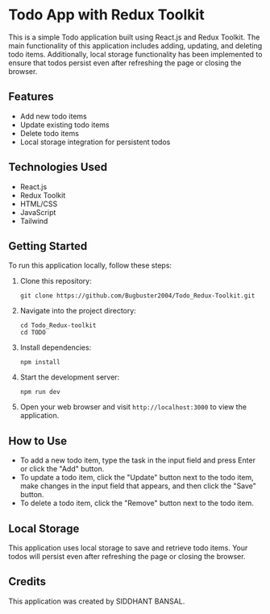 # Todo App with Redux Toolkit

This is a simple Todo application built using React.js and Redux Toolkit. The main functionality of this application includes adding, updating, and deleting todo items. Additionally, local storage functionality has been implemented to ensure that todos persist even after refreshing the page or closing the browser.

## Features

- Add new todo items
- Update existing todo items
- Delete todo items
- Local storage integration for persistent todos

## Technologies Used

- React.js
- Redux Toolkit
- HTML/CSS
- JavaScript
- Tailwind

## Getting Started

To run this application locally, follow these steps:

1. Clone this repository:

   ```
   git clone https://github.com/Bugbuster2004/Todo_Redux-Toolkit.git
   ```

2. Navigate into the project directory:

   ```
   cd Todo_Redux-toolkit
   cd TODO
   ```

3. Install dependencies:

   ```
   npm install
   ```

4. Start the development server:

   ```
   npm run dev
   ```

5. Open your web browser and visit `http://localhost:3000` to view the application.

## How to Use

- To add a new todo item, type the task in the input field and press Enter or click the "Add" button.
- To update a todo item, click the "Update" button next to the todo item, make changes in the input field that appears, and then click the "Save" button.
- To delete a todo item, click the "Remove" button next to the todo item.

## Local Storage

This application uses local storage to save and retrieve todo items. Your todos will persist even after refreshing the page or closing the browser.

## Credits

This application was created by SIDDHANT BANSAL.
